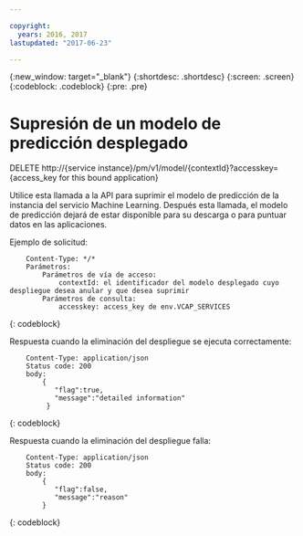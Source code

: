 ```yaml
---

copyright:
  years: 2016, 2017
lastupdated: "2017-06-23"

---
```


{:new_window: target="_blank"}
{:shortdesc: .shortdesc}
{:screen: .screen}
{:codeblock: .codeblock}
{:pre: .pre}

# Supresión de un modelo de predicción desplegado


DELETE http://{service
instance}/pm/v1/model/{contextId}?accesskey={access_key for this
bound application}

Utilice esta llamada a la API para suprimir el modelo de predicción de la instancia del servicio Machine Learning. Después esta llamada, el modelo de predicción dejará de estar disponible para su descarga o para puntuar datos en las aplicaciones.

Ejemplo de solicitud: 

```
    Content-Type: */*
    Parámetros:
        Parámetros de vía de acceso:
            contextId: el identificador del modelo desplegado cuyo despliegue desea anular y que desea suprimir
        Parámetros de consulta:
            accesskey: access_key de env.VCAP_SERVICES
```
{: codeblock}

Respuesta cuando la eliminación del despliegue se ejecuta correctamente:

```
    Content-Type: application/json
    Status code: 200
    body:
        {
           "flag":true, 
           "message":"detailed information"  
         }
```
{: codeblock}

Respuesta cuando la eliminación del despliegue falla: 

```
    Content-Type: application/json
    Status code: 200
    body:
        {
           "flag":false, 
           "message":"reason"
        }
```
{: codeblock}
